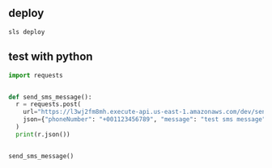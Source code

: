## deploy
  
```sls deploy```

## test with python

```python
import requests


def send_sms_message():
  r = requests.post(
    url="https://l3wj2fm8mh.execute-api.us-east-1.amazonaws.com/dev/sendMessage",
    json={"phoneNumber": "+001123456789", "message": "test sms message"},
  )
  print(r.json())


send_sms_message()
```
